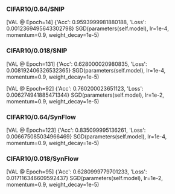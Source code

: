 ### CIFAR10/0.64/SNIP
[VAL @ Epoch=14]
{'Acc': 0.9593999981880188, 'Loss': 0.0012369495643302798}
SGD(parameters(self.model), lr=1e-4, momentum=0.9, weight_decay=1e-5)

### CIFAR10/0.018/SNIP
[VAL @ Epoch=131]
{'Acc': 0.628000020980835, 'Loss': 0.008192406326532365}
SGD(parameters(self.model), lr=1e-4, momentum=0.9, weight_decay=1e-5)

[VAL @ Epoch=92]
{'Acc': 0.760200023651123, 'Loss': 0.006274941885471344}
SGD(parameters(self.model), lr=1e-2, momentum=0.9, weight_decay=1e-5)

### CIFAR10/0.64/SynFlow
[VAL @ Epoch=123]
{'Acc': 0.835099995136261, 'Loss': 0.006675085034966469}
SGD(parameters(self.model), lr=1e-4, momentum=0.9, weight_decay=1e-5)

### CIFAR10/0.018/SynFlow
[VAL @ Epoch=95]
{'Acc': 0.6280999779701233, 'Loss': 0.017116346609592437}
SGD(parameters(self.model), lr=1e-2, momentum=0.9, weight_decay=1e-5)
